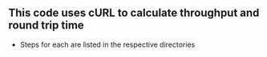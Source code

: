 ## This code uses cURL to calculate throughput and round trip time

- Steps for each are listed in the respective directories

